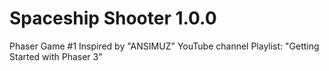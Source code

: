 # Spaceship Shooter 1.0.0

Phaser Game #1
Inspired by "ANSIMUZ" YouTube channel 
Playlist: "Getting Started with Phaser 3"